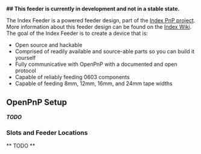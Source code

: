 **## This feeder is currently in development and not in a stable state.**

The Index Feeder is a powered feeder design, part of the [Index PnP project](https://github.com/index-machines/index). More information about this feeder design can be found on the [Index Wiki](https://github.com/index-machines/index/wiki). The goal of the Index Feeder is to create a device that is:
* Open source and hackable
* Comprised of readily available and source-able parts so you can build it yourself
* Fully communicative with OpenPnP with a documented and open protocol
* Capable of reliably feeding 0603 components
* Capable of feeding 8mm, 12mm, 16mm, and 24mm tape widths

## OpenPnP Setup
**_TODO_**

### Slots and Feeder Locations

** TODO **